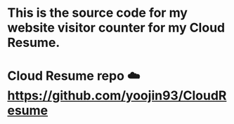 # This is the source code for my website visitor counter for my Cloud Resume.
# Cloud Resume repo ☁️ https://github.com/yoojin93/CloudResume
